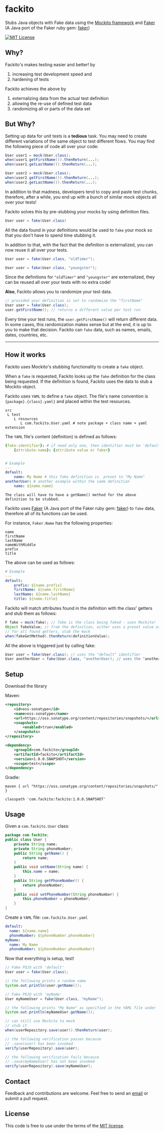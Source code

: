 # fackito
Stubs Java objects with Fake data using the [Mockito framework](https://github.com/mockito/mockito) and 
[Faker](https://github.com/blocoio/faker) (A Java port of the Faker ruby gem: [faker](https://github.com/stympy/faker))

[![MIT License](http://img.shields.io/badge/license-MIT-green.svg) ](https://github.com/fackito/fackito/blob/master/LICENSE)
## Why?
Fackito's makes testing easier and better! by
1. increasing test development speed and
2. hardening of tests

Fackito achieves the above by
1. externalizing data from the actual test definition
2. allowing the re-use of defined test data
3. randomizing all or parts of the data set
## But Why?
Setting up data for unit tests is a **tedious** task. You may need to create different variations of the same object to 
test different flows. You may find the following piece of code all over your code:

```java
User user1 = mock(User.class);
when(user1.getFirstName()).thenReturn(...);
when(user1.getLastName()).thenReturn(...);

User user2 = mock(User.class);
when(user2.getFirstName()).thenReturn(...);
when(user2.getLastName()).thenReturn(...);
```

In addition to that madness, developers tend to copy and paste test chunks, therefore, after a while, you end up with a bunch 
of similar mock objects all over your tests!

Fackito solves this by pre-stubbing your mocks by using definition files.

```java
User user = fake(User.class)
```
    
All the data found in your definitions would be used to `fake` your mock so that you don't have to spend time stubbing it.

In addition to that, with the fact that the definition is externalized, you can now reuse it all over your tests.

```java
User user = fake(User.class, "oldTimer");

User user = fake(User.class, "youngster");
```

Since the definitions for `"oldTimer"` and  `"youngster"` are externalized, they can be reused all over your tests 
with no extra code!

**Also**, Fackito allows you to randomize your test data. 

```java
// provided your definition is set to randomize the "firstName"
User user = fake(User.class);
user.getFirstName(); // returns a different value per test run
```

Every time your test runs, the `user.getFirstName()` will return different data. In some cases, this randomization makes 
sense but at the end, it is up to you to make that decision. Fackito can `fake` data, such as names, emails, dates, 
countries, etc.

---

## How it works

Fackito uses Mockito's stubbing functionality to create a `fake` object.

When a `fake` is requested, Fackito looks up the `fake` definition for the class being requested. If the definition
is found, Fackito uses the data to stub a Mockito object.

Fackito uses `YAML` to define a `fake` object. The file's name convention is `{package}.{class}.yaml}` and placed within
the test resources.

    src
     L test
        L resources
           L com.fackito.User.yaml # note package + class name + yaml extension

The `YAML` file's content (definition) is defined as follows:
    
```yaml
{fake-identifier}: # if need only one, then identifier must be 'default'
    {attribute-name}: {attribute value or faker}


# Example
---
default:
    name: My Name # this fake definition is  preset to "My Name"
anotherUser: # another example within the same definition
    name: ${name.name}
```   
    
    The class will have to have a getName() method for the above definition to be stubbed.

Fackito uses [Faker](https://github.com/blocoio/faker) (A Java port of the Faker ruby gem: [faker](https://github.com/stympy/faker)) 
to `fake` data, therefore all of its functions can be used. 

For instance, `Faker.Name` has the following properties:

    name
    firstName
    lastName
    nameWithMiddle
    prefix
    title

The above can be used as follows:

```yaml
# Example
---
default:
    prefix: ${name.prefix}
    firstName: ${name.firstName}
    lastName: ${name.lastName}
    title: ${name.title}
```

Fackito will match attributes found in the definition with the class' getters and stub them as follows:

```java
F fake = mock(fake); // fake is the class being faked - uses Mockito!
Object fakeValue; // from the definition, either uses a preset value or resolves to the fake data
// for all found getters, stub the mock
when(fakeGetMethod).thenReturn(definitionValue);
```

All the above is triggered just by calling fake:

```java
User user = fake(User.class); // uses the "default" identifier
User anotherUser = fake(User.class, "anotherUser); // uses the "anotherUser" identifier
```

## Setup

Download the library

Maven:

```xml
<repository>
    <id>oss-sonatype</id>
    <name>oss-sonatype</name>
    <url>https://oss.sonatype.org/content/repositories/snapshots/</url>
    <snapshots>
        <enabled>true</enabled>
    </snapshots>
</repository>

<dependency>
    <groupId>com.fackito</groupId>
    <artifactId>fackito</artifactId>
    <version>1.0.0.SNAPSHOT</version>
    <scope>test</scope>
</dependency>
```

Gradle:

    maven { url "https://oss.sonatype.org/content/repositories/snapshots/" }

    classpath 'com.fackito:fackito:1.0.0.SNAPSHOT'


## Usage

Given a `com.fackito.User` class:
      
```java  
package com.fackito;
public class User {
    private String name;
    private String phoneNumber;
    public String getName() {
        return name;
    }
    public void setName(String name) {
        this.name = name;
    }       
    public String getPhoneNumber() {
        return phoneNumber;
    }
    public void setPhoneNumber(String phoneNumber) {
        this.phoneNumber = phoneNumber;
    }
}
```

Create a `YAML` file: `com.fackito.User.yaml`

```yaml
default:
  name: ${name.name}
  phoneNumber: ${phoneNumber.phoneNumber}
myName:
  name: My Name
  phoneNumber: ${phoneNumber.phoneNumber}
```

Now that everything is setup, test!

```java 
// Fake POJO with 'default'
User user = fake(User.class);

// the following prints a random name
System.out.println(user.getName());

// Fake POJO with 'myName'
User myNameUser = fake(User.class, "myName");

// the following prints "My Name" as specified in the YAML file under 'myName'
System.out.println(myNameUser.getName());

// can still use Mockito to mock
// stub it
when(userRepository.save(user)).thenReturn(user);

// the following verification passes because
// .save(user) has been invoked
verify(userRepository).save(user);

// the following verification fails because
// .save(myNameUser) has not been invoked
verify(userRepository).save(myNameUser);
```

## Contact

Feedback and contributions are welcome.
Feel free to send an [email](mailto:jccarrillo@acm.org) or submit a pull request.

## License

This code is free to use under the terms of the [MIT license](https://github.com/fackito/fackito/blob/master/LICENSE).